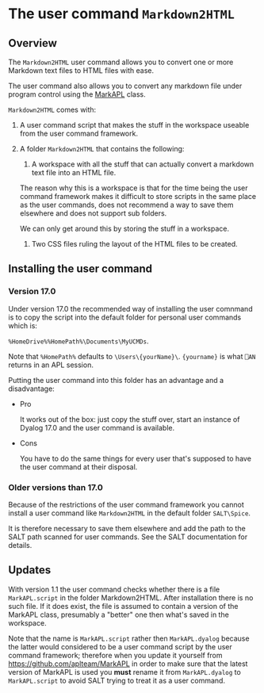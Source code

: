 # The user command `Markdown2HTML`


## Overview 

The `Markdown2HTML` user command allows you to convert one or more Markdown text files to HTML files with ease.

The user command also allows you to convert any markdown file under program control using the [MarkAPL](https://github.com/aplteam/markapl) class.

`Markdown2HTML` comes with:

1. A user command script that makes the stuff in the workspace useable from the user command framework.

1. A folder `Markdown2HTML` that contains the following:

   1. A workspace with all the stuff that can actually convert a markdown text file into an HTML file.

     The reason why this is a workspace is that for the time being the user command framework makes it difficult to store scripts in the same place as the user commands, does not recommend a way to save them elsewhere and does not support sub folders.

     We can only get around this by storing the stuff in a workspace.

   1. Two CSS files ruling the layout of the HTML files to be created.


## Installing the user command


### Version 17.0

Under version 17.0 the recommended way of installing the user comnmand is to copy the script into the default folder for personal user commands which is:

`%HomeDrive%%HomePath%\Documents\MyUCMDs`.

Note that `%HomePath%` defaults to `\Users\{yourName}\`. `{yourname}` is what `⎕AN` returns in an APL session.

Putting the user command into this folder has an advantage and a disadvantage:

* Pro

  It works out of the box: just copy the stuff over, start an instance of Dyalog 17.0 and the user command is available.

* Cons

  You have to do the same things for every user that's supposed to have the user command at their disposal.


### Older versions than 17.0

Because of the restrictions of the user command framework you cannot install a user command like `Markdown2HTML` in the default folder `SALT\Spice`.

It is therefore necessary to save them elsewhere and add the path to the SALT path scanned for user commands. See the SALT documentation for details.

## Updates

With version 1.1 the user command checks whether there is a file `MarkAPL.script` in the folder Markdown2HTML\. After installation there is no such file. If it does exist, the file is assumed to contain a version of the MarkAPL class, presumably a "better" one then what's saved in the workspace.

Note that the name is `MarkAPL.script` rather then `MarkAPL.dyalog` because the latter would considered to be a user command script by the user command framework; therefore when you update it yourself from <https://github.com/aplteam/MarkAPL> in order to make sure that the latest version of MarkAPL is used you **must** rename it from `MarkAPL.dyalog` to `MarkAPL.script` to avoid SALT trying to treat it as a user command.
